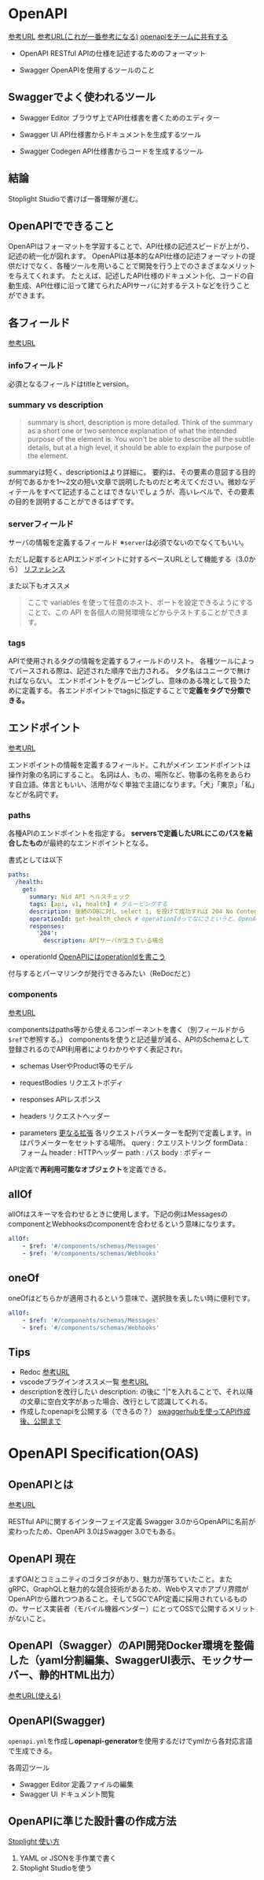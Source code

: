 # OpenAPI
[参考URL](https://zenn.dev/chida/articles/25f4016560f6bf)
[参考URL(これが一番参考になる)](https://zenn.dev/mabubu0203/articles/a34937c9d5892f)
[openapiをチームに共有する](https://zenn.dev/d_forest/articles/bec25d3a1b111ed37a09)

- OpenAPI
RESTful APIの仕様を記述するためのフォーマット

- Swagger
OpenAPIを使用するツールのこと

## Swaggerでよく使われるツール

- Swagger Editor
ブラウザ上でAPI仕様書を書くためのエディター

- Swagger UI
API仕様書からドキュメントを生成するツール

- Swagger Codegen
API仕様書からコードを生成するツール

## 結論

Stoplight Studioで書けば一番理解が進む。

## OpenAPIでできること

OpenAPIはフォーマットを学習することで、API仕様の記述スピードが上がり、記述の統一化が図れます。
OpenAPIは基本的なAPI仕様の記述フォーマットの提供だけでなく、各種ツールを用いることで開発を行う上でのさまざまなメリットを与えてくれます。
たとえば、記述したAPI仕様のドキュメント化、コードの自動生成、API仕様に沿って建てられたAPIサーバに対するテストなどを行うことができます。


## 各フィールド
[参考URL](https://www.alpha.co.jp/blog/202208_02)

### infoフィールド

必須となるフィールドはtitleとversion。

### summary vs description

>summary is short, description is more detailed.
>Think of the summary as a short one or two sentence explanation of what the intended purpose of the element is. You won't be able to describe all the subtle details, but at a high level, it should be able to explain the purpose of the element.

summaryは短く、descriptionはより詳細に。
要約は、その要素の意図する目的が何であるかを1～2文の短い文章で説明したものだと考えてください。微妙なディテールをすべて記述することはできないでしょうが、高いレベルで、その要素の目的を説明することができるはずです。

### serverフィールド

サーバの情報を定義するフィールド
※`server`は必須でないのでなくてもいい。

ただし記載するとAPIエンドポイントに対するベースURLとして機能する（3.0から）
[リファレンス](https://swagger.io/docs/specification/api-host-and-base-path/)

また以下もオススメ
>ここで variables を使って任意のホスト、ポートを設定できるようにすることで、この API を各個人の開発環境などからテストすることができます。

### tags


APIで使用されるタグの情報を定義するフィールドのリスト。
各種ツールによってパースされる際は、記述された順序で出力される。
タグ名はユニークで無ければならない。
エンドポイントをグルーピングし、意味のある塊として扱うために定義する。
各エンドポイントでtagsに指定することで**定義をタグで分類できる。**

## エンドポイント
[参考URL](https://zenn.dev/mabubu0203/articles/a34937c9d5892f)

エンドポイントの情報を定義するフィールド。これがメイン
エンドポイントは操作対象の名詞にすること。
名詞は人、もの、場所など、物事の名称をあらわす自立語。体言ともいい、活用がなく単独で主語になります。「犬」「東京」「私」などが名詞です。

### paths

各種APIのエンドポイントを指定する。
**serversで定義したURLにこのパスを結合したもの**が最終的なエンドポイントとなる。

書式としては以下
```yml
paths:
  /health:
    get:
      summary: Nid API ヘルスチェック
      tags: [api, v1, health] # グルーピングする
      description: 後続のDBに対し select 1; を投げて成功すれば 204 No Content を返す。失敗すれば Internal Server Error を返す。
      operationId: get-health_check # operationIdってなにさというと、OpenAPIのOperation Objectの一項目で、操作を識別するための一意な文字列のこと
      responses:
        '204':
          description: APIサーバが生きている場合
```

- operationId
[OpenAPIにはoperationIdを書こう](https://joe-noh.hatenablog.com/entry/2017/05/02/234247#:~:text=operationId%20%E3%81%A3%E3%81%A6%E3%81%AA%E3%81%AB,%E6%96%87%E5%AD%97%E5%88%97%E3%81%AE%E3%81%93%E3%81%A8%E3%81%A7%E3%81%99%E3%80%82)

付与するとパーマリンクが発行できるみたい（ReDocだと）

### components
[参考URL](https://qiita.com/shigeru10/items/8f20fafd04f7901da939)

componentsはpaths等から使えるコンポーネントを書く（別フィールドから`$ref`で参照する。）
componentsを使うと記述量が減る、APIのSchemaとして登録されるのでAPI利用者によりわかりやすく表記されr。

- schemas
UserやProduct等のモデル

- requestBodies
リクエストボディ

- responses
APIレスポンス

- headers
リクエストヘッダー

- parameters
[更なる拡張](https://developer.ntt.com/ja/blog/4d6d9b81-5a86-4828-9cee-cec6062342cc)
各リクエストパラメーターを配列で定義します。inはパラメーターをセットする場所。
query : クエリストリング
formData : フォーム
header : HTTPヘッダー
path : パス
body : ボディー


API定義で**再利用可能なオブジェクト**を定義できる。

## allOf

allOfはスキーマを合わせるときに使用します。下記の例はMessagesのcomponentとWebhooksのcomponentを合わせるという意味になります。
```yml
allOf:
    - $ref: '#/components/schemas/Messages'
    - $ref: '#/components/schemas/Webhooks'
```

## oneOf

oneOfはどちらかが適用されるという意味で、選択肢を表したい時に便利です。
```yml
allOf:
    - $ref: '#/components/schemas/Messages'
    - $ref: '#/components/schemas/Webhooks'
```

## Tips

- Redoc
[参考URL](https://qiita.com/rhirabay/items/59c134aa052dbc4b982b)
- vscodeプラグインオススメ一覧
[参考URL](https://zenn.dev/s_t_pool/articles/954dfe51b950c18d08e9)
- descriptionを改行したい
description: の後に "|"を入れることで、それ以降の文章に空白文字があった場合、改行として認識してくれる。
- 作成したopenapiを公開する（できるの？）
[swaggerhubを使ってAPI作成後、公開まで](https://qiita.com/koki-iwaizumi/items/9235fb69f2773c95f21b)

# OpenAPI Specification(OAS)

## OpenAPIとは

[参考URL](https://girigiribauer.com/tech/20190318/)

RESTful APIに関するインターフェイス定義
Swagger 3.0からOpenAPIに名前が変わったため、OpenAPI 3.0はSwagger 3.0でもある。

## OpenAPI 現在

まずOAIとコミュニティのゴタゴタがあり、魅力が落ちていたこと。またgRPC、GraphQLと魅力的な競合技術があるため、Webやスマホアプリ界隈がOpenAPIから離れつつあること。そして5GCでAPI定義に採用されているものの、サービス実装者（モバイル機器ベンダー）にとってOSSで公開するメリットがないこと。

## OpenAPI（Swagger）のAPI開発Docker環境を整備した（yaml分割編集、SwaggerUI表示、モックサーバー、静的HTML出力）

[参考URL(使える)](https://qiita.com/minato-naka/items/3b0bcf0788a2150f3171)


## OpenAPI(Swagger)

`openapi.yml`を作成し**openapi-generator**を使用するだけでymlから各対応言語で生成できる。

各周辺ツール
- Swagger Editor
定義ファイルの編集
- Swagger UI
ドキュメント閲覧

## OpenAPIに準じた設計書の作成方法

[Stoplight 使い方](https://note.com/shift_tech/n/n2d0265731777)

1. YAML or JSONを手作業で書く
2. Stoplight Studioを使う




